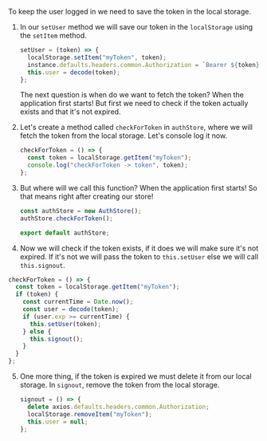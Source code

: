 To keep the user logged in we need to save the token in the local storage.

1. In our `setUser` method we will save our token in the `localStorage` using the `setItem` method.

   ```javascript
   setUser = (token) => {
     localStorage.setItem("myToken", token);
     instance.defaults.headers.common.Authorization = `Bearer ${token}`;
     this.user = decode(token);
   };
   ```

   The next question is when do we want to fetch the token? When the application first starts! But first we need to check if the token actually exists and that it's not expired.

2. Let's create a method called `checkForToken` in `authStore`, where we will fetch the token from the local storage. Let's console log it now.

   ```javascript
   checkForToken = () => {
     const token = localStorage.getItem("myToken");
     console.log("checkForToken -> token", token);
   };
   ```

3. But where will we call this function? When the application first starts! So that means right after creating our store!

   ```javascript
   const authStore = new AuthStore();
   authStore.checkForToken();

   export default authStore;
   ```

4. Now we will check if the token exists, if it does we will make sure it's not expired. If it's not we will pass the token to `this.setUser` else we will call `this.signout`.

```javascript
checkForToken = () => {
  const token = localStorage.getItem("myToken");
  if (token) {
    const currentTime = Date.now();
    const user = decode(token);
    if (user.exp >= currentTime) {
      this.setUser(token);
    } else {
      this.signout();
    }
  }
};
```

5. One more thing, if the token is expired we must delete it from our local storage. In `signout`, remove the token from the local storage.

   ```javascript
   signout = () => {
     delete axios.defaults.headers.common.Authorization;
     localStorage.removeItem("myToken");
     this.user = null;
   };
   ```
